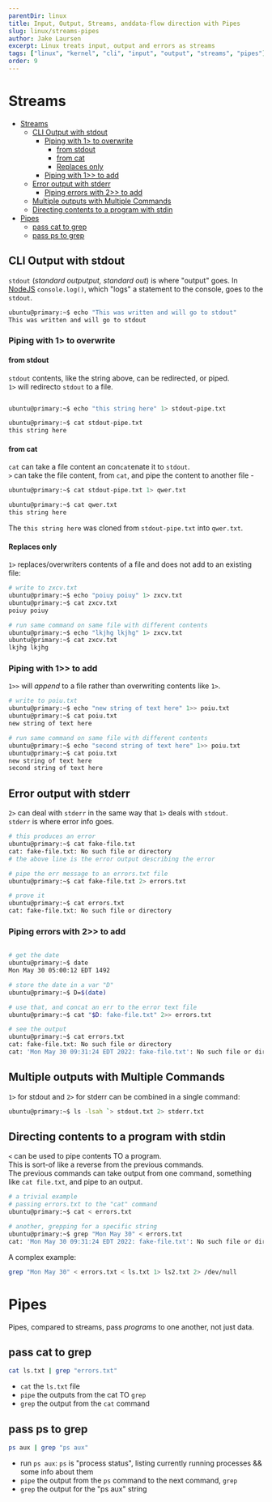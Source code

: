 ```yaml
---
parentDir: linux
title: Input, Output, Streams, anddata-flow direction with Pipes
slug: linux/streams-pipes
author: Jake Laursen
excerpt: Linux treats input, output and errors as streams
tags: ["linux", "kernel", "cli", "input", "output", "streams", "pipes"]
order: 9
---
```


# Streams
- [Streams](#streams)
  - [CLI Output with stdout](#cli-output-with-stdout)
    - [Piping with 1\> to overwrite](#piping-with-1-to-overwrite)
      - [from stdout](#from-stdout)
      - [from cat](#from-cat)
      - [Replaces only](#replaces-only)
    - [Piping with 1\>\> to add](#piping-with-1-to-add)
  - [Error output with stderr](#error-output-with-stderr)
    - [Piping errors with 2\>\> to add](#piping-errors-with-2-to-add)
  - [Multiple outputs with Multiple Commands](#multiple-outputs-with-multiple-commands)
  - [Directing contents to a program with stdin](#directing-contents-to-a-program-with-stdin)
- [Pipes](#pipes)
  - [pass cat to grep](#pass-cat-to-grep)
  - [pass ps to grep](#pass-ps-to-grep)
## CLI Output with stdout
`stdout` (_standard outputput, standard out_) is where "output" goes. In [NodeJS](https://nodejs.org/dist/latest-v16.x/docs/api/) `console.log()`, which "logs" a statement to the console, goes to the `stdout`.  
```bash
ubuntu@primary:~$ echo "This was written and will go to stdout"
This was written and will go to stdout
```

### Piping with 1> to overwrite
#### from stdout
`stdout` contents, like the string above, can be redirected, or piped.  
`1>` will redirecto `stdout` to a file.
```bash

ubuntu@primary:~$ echo "this string here" 1> stdout-pipe.txt

ubuntu@primary:~$ cat stdout-pipe.txt
this string here
```

#### from cat
`cat` can take a file content an con`cat`enate it to `stdout`.  
`>` can take the file content, from `cat`, and pipe the content to another file -  

```bash
ubuntu@primary:~$ cat stdout-pipe.txt 1> qwer.txt

ubuntu@primary:~$ cat qwer.txt
this string here
```
The `this string here` was cloned from `stdout-pipe.txt` into `qwer.txt`.  

#### Replaces only
`1>` replaces/overwriters contents of a file and does not add to an existing file:
```bash
# write to zxcv.txt
ubuntu@primary:~$ echo "poiuy poiuy" 1> zxcv.txt
ubuntu@primary:~$ cat zxcv.txt 
poiuy poiuy

# run same command on same file with different contents
ubuntu@primary:~$ echo "lkjhg lkjhg" 1> zxcv.txt
ubuntu@primary:~$ cat zxcv.txt 
lkjhg lkjhg
```  

### Piping with 1>> to add
`1>>` will _append_ to a file rather than overwriting contents like `1>`.  

```bash
# write to poiu.txt
ubuntu@primary:~$ echo "new string of text here" 1>> poiu.txt
ubuntu@primary:~$ cat poiu.txt 
new string of text here

# run same command on same file with different contents
ubuntu@primary:~$ echo "second string of text here" 1>> poiu.txt
ubuntu@primary:~$ cat poiu.txt 
new string of text here
second string of text here
```

## Error output with stderr
`2>` can deal with `stderr` in the same way that `1>` deals with `stdout`.  
`stderr` is where error info goes.  


```bash
# this produces an error
ubuntu@primary:~$ cat fake-file.txt
cat: fake-file.txt: No such file or directory
# the above line is the error output describing the error

# pipe the err message to an errors.txt file
ubuntu@primary:~$ cat fake-file.txt 2> errors.txt

# prove it
ubuntu@primary:~$ cat errors.txt 
cat: fake-file.txt: No such file or directory
```

### Piping errors with 2>> to add
```bash

# get the date
ubuntu@primary:~$ date
Mon May 30 05:00:12 EDT 1492

# store the date in a var "D"
ubuntu@primary:~$ D=$(date)

# use that, and concat an err to the error text file
ubuntu@primary:~$ cat "$D: fake-file.txt" 2>> errors.txt

# see the output
ubuntu@primary:~$ cat errors.txt 
cat: fake-file.txt: No such file or directory
cat: 'Mon May 30 09:31:24 EDT 2022: fake-file.txt': No such file or directory

```


## Multiple outputs with Multiple Commands
`1>` for stdout and `2>` for stderr can be combined in a single command:  

```bash
ubuntu@primary:~$ ls -lsah `> stdout.txt 2> stderr.txt
```  

## Directing contents to a program with stdin  
`<` can be used to pipe contents TO a program.  
This is sort-of like a reverse from the previous commands.  
The previous commands can take output from one command, something like `cat file.txt`, and pipe to an output.  

```bash
# a trivial example
# passing errors.txt to the "cat" command
ubuntu@primary:~$ cat < errors.txt

# another, grepping for a specific string
ubuntu@primary:~$ grep "Mon May 30" < errors.txt
cat: 'Mon May 30 09:31:24 EDT 2022: fake-file.txt': No such file or directory
```

A complex example:
```bash
grep "Mon May 30" < errors.txt < ls.txt 1> ls2.txt 2> /dev/null
```


# Pipes
Pipes, compared to streams, pass _programs_ to one another, not just data.  

## pass cat to grep
```bash
cat ls.txt | grep "errors.txt"
```
- `cat` the `ls.txt` file
- `pipe` the outputs from the cat TO `grep`
- `grep` the output from the `cat` command


## pass ps to grep
```bash
ps aux | grep "ps aux"
```
- run `ps aux`: `ps` is "process status", listing currently running processes  && some info about them
- `pipe` the output from the `ps` command to the next command, `grep`
- `grep` the output for the "ps aux" string